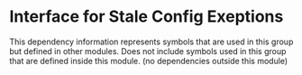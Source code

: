 
# Interface for Stale Config Exeptions
This dependency information represents symbols that are used in this group but defined in other modules.  Does not include symbols used in this group that are defined inside this module.
(no dependencies outside this module)
